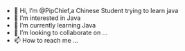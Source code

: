 - 👋 Hi, I’m @PipChief,a Chinese Student trying to learn java
- 👀 I’m interested in Java
- 🌱 I’m currently learning Java
- 💞️ I’m looking to collaborate on ...
- 📫 How to reach me ...

<!---
PipChief/PipChief is a ✨ special ✨ repository because its `README.md` (this file) appears on your GitHub profile.
You can click the Preview link to take a look at your changes.

--->
